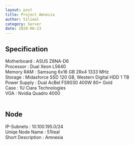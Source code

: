 ```yaml
---
layout: post
title: Project Amnesia
author: 51lieal
category: Server
date: 2020-06-23
---
```


## Specification

Motherboard : ASUS Z8NA-D6<br>
Processor : Dual Xeon L5640<br>
Memory RAM : Samsung 6x16 GB 2Rx4 1333 MHz<br>
Storage : Midasforce SSD 120 GB, Western Digital HDD 1 TB <br>
Power Supply : Dual AcBel FS9030 400W 80+ Gold<br>
Case : 1U Ciara Technologies<br>
VGA : Nvidia Quadro 4000<br>
<br>
## Node

IP-Subnets : 10.100.195.0/24<br>
Uniqe Node Name : 51lieal<br>
Short Description : Amnesia
